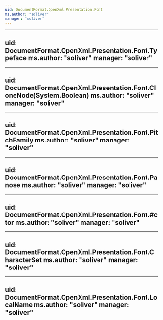 ```yaml
---
uid: DocumentFormat.OpenXml.Presentation.Font
ms.author: "soliver"
manager: "soliver"
---
```


---
uid: DocumentFormat.OpenXml.Presentation.Font.Typeface
ms.author: "soliver"
manager: "soliver"
---

---
uid: DocumentFormat.OpenXml.Presentation.Font.CloneNode(System.Boolean)
ms.author: "soliver"
manager: "soliver"
---

---
uid: DocumentFormat.OpenXml.Presentation.Font.PitchFamily
ms.author: "soliver"
manager: "soliver"
---

---
uid: DocumentFormat.OpenXml.Presentation.Font.Panose
ms.author: "soliver"
manager: "soliver"
---

---
uid: DocumentFormat.OpenXml.Presentation.Font.#ctor
ms.author: "soliver"
manager: "soliver"
---

---
uid: DocumentFormat.OpenXml.Presentation.Font.CharacterSet
ms.author: "soliver"
manager: "soliver"
---

---
uid: DocumentFormat.OpenXml.Presentation.Font.LocalName
ms.author: "soliver"
manager: "soliver"
---
